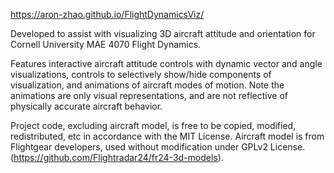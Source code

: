 https://aron-zhao.github.io/FlightDynamicsViz/

Developed to assist with visualizing 3D aircraft attitude and orientation for Cornell University MAE 4070 Flight Dynamics.

Features interactive aircraft attitude controls with dynamic vector and angle visualizations, controls to selectively show/hide components of visualization, and animations of aircraft modes of motion. Note the animations are only visual representations, and are not reflective of physically accurate aircraft behavior. 

Project code, excluding aircraft model, is free to be copied, modified, redistributed, etc in accordance with the MIT License. Aircraft model is from Flightgear developers, used without modification under GPLv2 License. (https://github.com/Flightradar24/fr24-3d-models).

